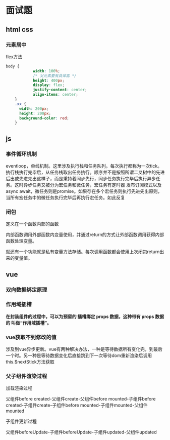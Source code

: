 # 面试题



## html css

### 元素居中

flex方法

```scss
body {
			width: 100%;
			/* 父元素要有具体高 */
			height: 400px;
			display: flex;
			justify-content: center;
			align-items: center;
    }
    .xx {
      width: 200px;
      height: 200px;
      background-color: red;
    }
```



## js

### 事件循环机制

eventloop，单线机制。这里涉及执行栈和任务队列。每次执行都称为一次tick。执行栈执行完毕后，从任务栈取出任务执行。顺序并不是按照所谓二叉树中的先进后出或先进先出这样子，而是秉持着同步先行，同步任务执行完毕后执行异步任务。这时异步任务又被分为宏任务和微任务，宏任务有定时器  发布订阅模式以及async await，微任务则是promise。如果存在多个宏任务则执行先进先出原则，当所有宏任务中的微任务执行完毕后再执行宏任务。如此反复



### 闭包

定义在一个函数内部的函数

内部函数调用外部函数内变量使用，并通过return的方式让外部函数调用获得内部函数处理变量。

就还有一个功能就是私有变量方法存储。每次调用函数都会使用上次闭包return出来的变量值。



## vue

### 双向数据绑定原理



### 作用域插槽

**在封装组件的过程中，可以为预留的 <slot> 插槽绑定 props 数据，这种带有 props 数据的 <slot> 叫做“作用域插槽”。**



### vue获取不到修改的值

涉及到vue异步更新。vue有两种解决办法，一种是等待数据所有变化完，到最后一个时。另一种是等待数据变化后直接跳到下一次等待dom重新渲染后调用this.$nextStick方法获取



### 父子组件渲染过程

加载渲染过程

父组件before created-父组件create-父组件before mounted-子组件before created-子组件create-子组件before mounted-子组件mounted-父组件mounted

子组件更新过程

父组件beforeUpdate-子组件beforeUpdate-子组件updated-父组件updated

